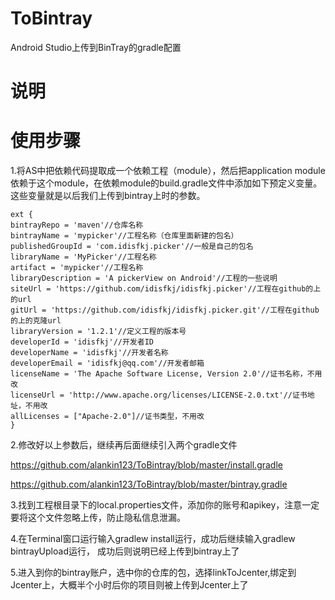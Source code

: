 # ToBintray #

Android Studio上传到BinTray的gradle配置

# 说明 #

# 使用步骤 #
1.将AS中把依赖代码提取成一个依赖工程（module），然后把application module依赖于这个module，在依赖module的build.gradle文件中添加如下预定义变量。这些变量就是以后我们上传到bintray上时的参数。
 
    ext {
    bintrayRepo = 'maven'//仓库名称
    bintrayName = 'mypicker'//工程名称（仓库里面新建的包名）
    publishedGroupId = 'com.idisfkj.picker'//一般是自己的包名
    libraryName = 'MyPicker'//工程名称
    artifact = 'mypicker'//工程名称
    libraryDescription = 'A pickerView on Android'//工程的一些说明
    siteUrl = 'https://github.com/idisfkj/idisfkj.picker'//工程在github的上的url
    gitUrl = 'https://github.com/idisfkj/idisfkj.picker.git'//工程在github的上的克隆url
    libraryVersion = '1.2.1'//定义工程的版本号
    developerId = 'idisfkj'//开发者ID
    developerName = 'idisfkj'//开发者名称
    developerEmail = 'idisfkj@qq.com'//开发者邮箱
    licenseName = 'The Apache Software License, Version 2.0'//证书名称，不用改
    licenseUrl = 'http://www.apache.org/licenses/LICENSE-2.0.txt'//证书地址，不用改
    allLicenses = ["Apache-2.0"]//证书类型，不用改
    }

2.修改好以上参数后，继续再后面继续引入两个gradle文件

https://github.com/alankin123/ToBintray/blob/master/install.gradle

https://github.com/alankin123/ToBintray/blob/master/bintray.gradle

3.找到工程根目录下的local.properties文件，添加你的账号和apikey，注意一定要将这个文件忽略上传，防止隐私信息泄漏。

4.在Terminal窗口运行输入gradlew install运行，成功后继续输入gradlew bintrayUpload运行，
成功后则说明已经上传到bintray上了

5.进入到你的bintray账户，选中你的仓库的包，选择linkToJcenter,绑定到Jcenter上，大概半个小时后你的项目则被上传到Jcenter上了

